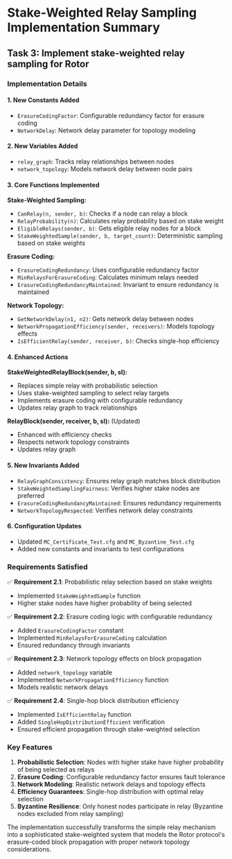 # Stake-Weighted Relay Sampling Implementation Summary

## Task 3: Implement stake-weighted relay sampling for Rotor

### Implementation Details

#### 1. New Constants Added
- `ErasureCodingFactor`: Configurable redundancy factor for erasure coding
- `NetworkDelay`: Network delay parameter for topology modeling

#### 2. New Variables Added
- `relay_graph`: Tracks relay relationships between nodes
- `network_topology`: Models network delay between node pairs

#### 3. Core Functions Implemented

**Stake-Weighted Sampling:**
- `CanRelay(n, sender, b)`: Checks if a node can relay a block
- `RelayProbability(n)`: Calculates relay probability based on stake weight
- `EligibleRelays(sender, b)`: Gets eligible relay nodes for a block
- `StakeWeightedSample(sender, b, target_count)`: Deterministic sampling based on stake weights

**Erasure Coding:**
- `ErasureCodingRedundancy`: Uses configurable redundancy factor
- `MinRelaysForErasureCoding`: Calculates minimum relays needed
- `ErasureCodingRedundancyMaintained`: Invariant to ensure redundancy is maintained

**Network Topology:**
- `GetNetworkDelay(n1, n2)`: Gets network delay between nodes
- `NetworkPropagationEfficiency(sender, receivers)`: Models topology effects
- `IsEfficientRelay(sender, receiver, b)`: Checks single-hop efficiency

#### 4. Enhanced Actions

**StakeWeightedRelayBlock(sender, b, sl):**
- Replaces simple relay with probabilistic selection
- Uses stake-weighted sampling to select relay targets
- Implements erasure coding with configurable redundancy
- Updates relay graph to track relationships

**RelayBlock(sender, receiver, b, sl):** (Updated)
- Enhanced with efficiency checks
- Respects network topology constraints
- Updates relay graph

#### 5. New Invariants Added
- `RelayGraphConsistency`: Ensures relay graph matches block distribution
- `StakeWeightedSamplingFairness`: Verifies higher stake nodes are preferred
- `ErasureCodingRedundancyMaintained`: Ensures redundancy requirements
- `NetworkTopologyRespected`: Verifies network delay constraints

#### 6. Configuration Updates
- Updated `MC_Certificate_Test.cfg` and `MC_Byzantine_Test.cfg`
- Added new constants and invariants to test configurations

### Requirements Satisfied

✅ **Requirement 2.1**: Probabilistic relay selection based on stake weights
- Implemented `StakeWeightedSample` function
- Higher stake nodes have higher probability of being selected

✅ **Requirement 2.2**: Erasure coding logic with configurable redundancy
- Added `ErasureCodingFactor` constant
- Implemented `MinRelaysForErasureCoding` calculation
- Ensured redundancy through invariants

✅ **Requirement 2.3**: Network topology effects on block propagation
- Added `network_topology` variable
- Implemented `NetworkPropagationEfficiency` function
- Models realistic network delays

✅ **Requirement 2.4**: Single-hop block distribution efficiency
- Implemented `IsEfficientRelay` function
- Added `SingleHopDistributionEfficient` verification
- Ensured efficient propagation through stake-weighted selection

### Key Features

1. **Probabilistic Selection**: Nodes with higher stake have higher probability of being selected as relays
2. **Erasure Coding**: Configurable redundancy factor ensures fault tolerance
3. **Network Modeling**: Realistic network delays and topology effects
4. **Efficiency Guarantees**: Single-hop distribution with optimal relay selection
5. **Byzantine Resilience**: Only honest nodes participate in relay (Byzantine nodes excluded from relay sampling)

The implementation successfully transforms the simple relay mechanism into a sophisticated stake-weighted system that models the Rotor protocol's erasure-coded block propagation with proper network topology considerations.